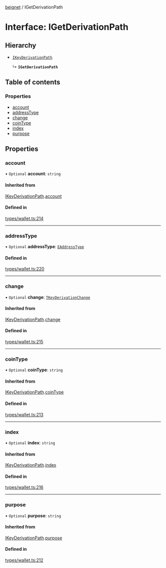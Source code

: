 [beignet](../README.md) / IGetDerivationPath

# Interface: IGetDerivationPath

## Hierarchy

- [`IKeyDerivationPath`](IKeyDerivationPath.md)

  ↳ **`IGetDerivationPath`**

## Table of contents

### Properties

- [account](IGetDerivationPath.md#account)
- [addressType](IGetDerivationPath.md#addresstype)
- [change](IGetDerivationPath.md#change)
- [coinType](IGetDerivationPath.md#cointype)
- [index](IGetDerivationPath.md#index)
- [purpose](IGetDerivationPath.md#purpose)

## Properties

### account

• `Optional` **account**: `string`

#### Inherited from

[IKeyDerivationPath](IKeyDerivationPath.md).[account](IKeyDerivationPath.md#account)

#### Defined in

[types/wallet.ts:214](https://github.com/synonymdev/beignet/blob/6c60ef8/src/types/wallet.ts#L214)

___

### addressType

• `Optional` **addressType**: [`EAddressType`](../enums/EAddressType.md)

#### Defined in

[types/wallet.ts:220](https://github.com/synonymdev/beignet/blob/6c60ef8/src/types/wallet.ts#L220)

___

### change

• `Optional` **change**: [`TKeyDerivationChange`](../README.md#tkeyderivationchange)

#### Inherited from

[IKeyDerivationPath](IKeyDerivationPath.md).[change](IKeyDerivationPath.md#change)

#### Defined in

[types/wallet.ts:215](https://github.com/synonymdev/beignet/blob/6c60ef8/src/types/wallet.ts#L215)

___

### coinType

• `Optional` **coinType**: `string`

#### Inherited from

[IKeyDerivationPath](IKeyDerivationPath.md).[coinType](IKeyDerivationPath.md#cointype)

#### Defined in

[types/wallet.ts:213](https://github.com/synonymdev/beignet/blob/6c60ef8/src/types/wallet.ts#L213)

___

### index

• `Optional` **index**: `string`

#### Inherited from

[IKeyDerivationPath](IKeyDerivationPath.md).[index](IKeyDerivationPath.md#index)

#### Defined in

[types/wallet.ts:216](https://github.com/synonymdev/beignet/blob/6c60ef8/src/types/wallet.ts#L216)

___

### purpose

• `Optional` **purpose**: `string`

#### Inherited from

[IKeyDerivationPath](IKeyDerivationPath.md).[purpose](IKeyDerivationPath.md#purpose)

#### Defined in

[types/wallet.ts:212](https://github.com/synonymdev/beignet/blob/6c60ef8/src/types/wallet.ts#L212)
